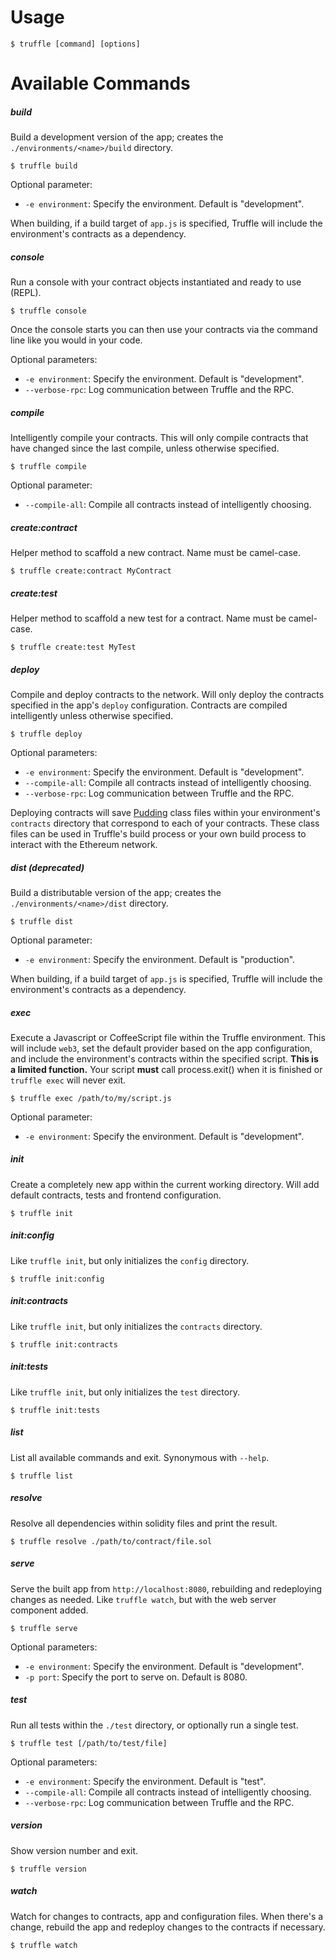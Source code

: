 # Usage

```none
$ truffle [command] [options]
```

# Available Commands

##### build           

Build a development version of the app; creates the `./environments/<name>/build` directory.

```none
$ truffle build
```

Optional parameter:

* `-e environment`: Specify the environment. Default is "development".

When building, if a build target of `app.js` is specified, Truffle will include the environment's contracts as a dependency.

##### console

Run a console with your contract objects instantiated and ready to use (REPL).

```none
$ truffle console
```

Once the console starts you can then use your contracts via the command line like you would in your code.

Optional parameters:

* `-e environment`: Specify the environment. Default is "development".
* `--verbose-rpc`: Log communication between Truffle and the RPC.

##### compile

Intelligently compile your contracts. This will only compile contracts that have changed since the last compile, unless otherwise specified.

```none
$ truffle compile
```

Optional parameter:

* `--compile-all`: Compile all contracts instead of intelligently choosing.

##### create:contract

Helper method to scaffold a new contract. Name must be camel-case.

```none
$ truffle create:contract MyContract
```

##### create:test

Helper method to scaffold a new test for a contract. Name must be camel-case.

```none
$ truffle create:test MyTest
```

##### deploy

Compile and deploy contracts to the network. Will only deploy the contracts specified in the app's `deploy` configuration. Contracts are compiled intelligently unless otherwise specified.

```none
$ truffle deploy
```

Optional parameters:

* `-e environment`: Specify the environment. Default is "development".
* `--compile-all`: Compile all contracts instead of intelligently choosing.
* `--verbose-rpc`: Log communication between Truffle and the RPC.

Deploying contracts will save [Pudding](https://github.com/ConsenSys/ether-pudding) class files within your environment's `contracts` directory that correspond to each of your contracts. These class files can be used in Truffle's build process or your own build process to interact with the Ethereum network.

##### dist (deprecated)      

Build a distributable version of the app; creates the `./environments/<name>/dist` directory.

```none
$ truffle dist
```

Optional parameter:

* `-e environment`: Specify the environment. Default is "production".

When building, if a build target of `app.js` is specified, Truffle will include the environment's contracts as a dependency.

##### exec

Execute a Javascript or CoffeeScript file within the Truffle environment. This will include `web3`, set the default provider based on the app configuration, and include the environment's contracts within the specified script. **This is a limited function.** Your script **must** call process.exit() when it is finished or `truffle exec` will never exit.

```none
$ truffle exec /path/to/my/script.js
```

Optional parameter:

* `-e environment`: Specify the environment. Default is "development".

##### init

Create a completely new app within the current working directory. Will add default contracts, tests and frontend configuration.

```none
$ truffle init
```

##### init:config

Like `truffle init`, but only initializes the `config` directory.

```none
$ truffle init:config
```

##### init:contracts

Like `truffle init`, but only initializes the `contracts` directory.

```none
$ truffle init:contracts
```

##### init:tests

Like `truffle init`, but only initializes the `test` directory.

```none
$ truffle init:tests
```

##### list

List all available commands and exit. Synonymous with `--help`.

```none
$ truffle list
```

##### resolve

Resolve all dependencies within solidity files and print the result.

```none
$ truffle resolve ./path/to/contract/file.sol
```

##### serve

Serve the built app from `http://localhost:8080`, rebuilding and redeploying changes as needed. Like `truffle watch`, but with the web server component added.

```none
$ truffle serve
```

Optional parameters:

* `-e environment`: Specify the environment. Default is "development".
* `-p port`: Specify the port to serve on. Default is 8080.

##### test

Run all tests within the `./test` directory, or optionally run a single test.

```none
$ truffle test [/path/to/test/file]
```

Optional parameters:

* `-e environment`: Specify the environment. Default is "test".
* `--compile-all`: Compile all contracts instead of intelligently choosing.
* `--verbose-rpc`: Log communication between Truffle and the RPC.

##### version

Show version number and exit.

```none
$ truffle version
```

##### watch

Watch for changes to contracts, app and configuration files. When there's a change, rebuild the app and redeploy changes to the contracts if necessary.

```none
$ truffle watch
```
